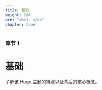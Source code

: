 ```yaml
---
title: 基础
weight: 104
pre: "<b>1. </b>"
chapter: true
---
```


### 章节 1

# 基础

了解该 Hugo 主题的特点以及背后的核心概念。
